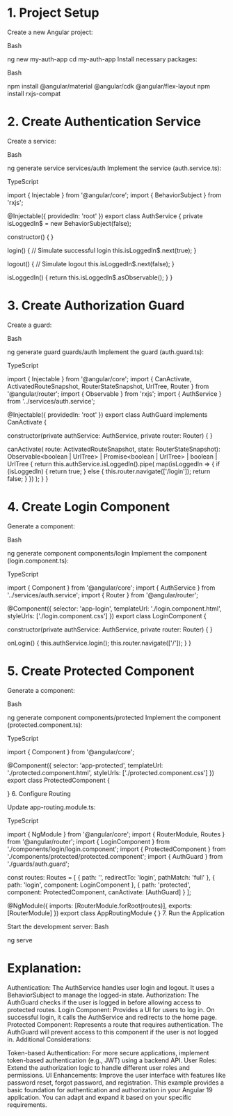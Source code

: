 

# 1. Project Setup

Create a new Angular project:

Bash

ng new my-auth-app
cd my-auth-app
Install necessary packages:

Bash

npm install @angular/material @angular/cdk @angular/flex-layout
npm install rxjs-compat

# 2. Create Authentication Service

Create a service:

Bash

ng generate service services/auth
Implement the service (auth.service.ts):

TypeScript

import { Injectable } from '@angular/core';
import { BehaviorSubject } from 'rxjs';

@Injectable({ providedIn: 'root' })
export class AuthService {
  private isLoggedIn$ = new BehaviorSubject<boolean>(false); 

  constructor() { }

  login() {
    // Simulate successful login
    this.isLoggedIn$.next(true); 
  }

  logout() {
    // Simulate logout
    this.isLoggedIn$.next(false); 
  }

  isLoggedIn() {
    return this.isLoggedIn$.asObservable(); 
  }
}


# 3. Create Authorization Guard

Create a guard:

Bash

ng generate guard guards/auth
Implement the guard (auth.guard.ts):

TypeScript

import { Injectable } from '@angular/core';
import { CanActivate, ActivatedRouteSnapshot, RouterStateSnapshot, UrlTree, Router } from '@angular/router';
import { Observable } from 'rxjs';
import { AuthService } from '../services/auth.service';

@Injectable({ providedIn: 'root' })
export class AuthGuard implements CanActivate {

  constructor(private authService: AuthService, private router: Router) { }

  canActivate(
    route: ActivatedRouteSnapshot,
    state: RouterStateSnapshot): Observable<boolean | UrlTree> | Promise<boolean | UrlTree> | boolean | UrlTree {
    return this.authService.isLoggedIn().pipe(
      map(isLoggedIn => {
        if (isLoggedIn) {
          return true; 
        } else {
          this.router.navigate(['/login']); 
          return false;
        }
      })
    );
  }
}

# 4. Create Login Component

Generate a component:

Bash

ng generate component components/login
Implement the component (login.component.ts):

TypeScript

import { Component } from '@angular/core';
import { AuthService } from '../services/auth.service';
import { Router } from '@angular/router';

@Component({
  selector: 'app-login',
  templateUrl: './login.component.html',
  styleUrls: ['./login.component.css']
})
export class LoginComponent {

  constructor(private authService: AuthService, private router: Router) { }

  onLogin() {
    this.authService.login(); 
    this.router.navigate(['/']); 
  }
}


# 5. Create Protected Component

Generate a component:

Bash

ng generate component components/protected
Implement the component (protected.component.ts):

TypeScript

import { Component } from '@angular/core';

@Component({
  selector: 'app-protected',
  templateUrl: './protected.component.html',
  styleUrls: ['./protected.component.css']
})
export class ProtectedComponent {

}
6. Configure Routing

Update app-routing.module.ts:

TypeScript

import { NgModule } from '@angular/core';
import { RouterModule, Routes } from '@angular/router';
import { LoginComponent } from './components/login/login.component';
import { ProtectedComponent } from './components/protected/protected.component';
import { AuthGuard } from './guards/auth.guard';

const routes: Routes = [
  { path: '', redirectTo: 'login', pathMatch: 'full' },
  { path: 'login', component: LoginComponent },
  { path: 'protected', component: ProtectedComponent, canActivate: [AuthGuard] } 
];

@NgModule({
  imports: [RouterModule.forRoot(routes)],
  exports: [RouterModule]
})
export class AppRoutingModule { }
7. Run the Application

Start the development server:
Bash

ng serve

# Explanation:

Authentication: The AuthService handles user login and logout. It uses a BehaviorSubject to manage the logged-in state.
Authorization: The AuthGuard checks if the user is logged in before allowing access to protected routes.
Login Component: Provides a UI for users to log in. On successful login, it calls the AuthService and redirects to the home page.
Protected Component: Represents a route that requires authentication. The AuthGuard will prevent access to this component if the user is not logged in.
Additional Considerations:

Token-based Authentication: For more secure applications, implement token-based authentication (e.g., JWT) using a backend API.
User Roles: Extend the authorization logic to handle different user roles and permissions.
UI Enhancements: Improve the user interface with features like password reset, forgot password, and registration.
This example provides a basic foundation for authentication and authorization in your Angular 19 application. You can adapt and expand it based on your specific requirements.
